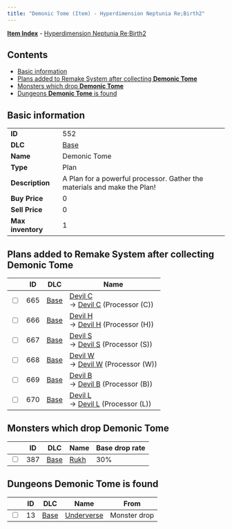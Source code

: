 ```yaml
---
title: "Demonic Tome (Item) - Hyperdimension Neptunia Re;Birth2"
---
```


[**Item Index**](/neptunia/rb2/item/index.html) - [Hyperdimension Neptunia Re;Birth2](/neptunia/rb2)

## Contents

- [Basic information](#basic-information)
- [Plans added to Remake System after collecting **Demonic Tome**](#plans-added-to-remake-system-after-collecting-demonic-tome)
- [Monsters which drop **Demonic Tome**](#monsters-which-drop-demonic-tome)
- [Dungeons **Demonic Tome** is found](#dungeons-demonic-tome-is-found)

## Basic information

|   |   |
| -- | -- |
| **ID** | 552 |
| **DLC** | [Base](/neptunia/rb2/dlc/0-base.html) |
| **Name** | Demonic Tome |
| **Type** | Plan |
| **Description** | A Plan for a powerful processor. Gather the materials and make the Plan! |
| **Buy Price** | 0 |
| **Sell Price** | 0 |
| **Max inventory** | 1 |

## Plans added to Remake System after collecting **Demonic Tome**

|    | ID | DLC | Name |
| -- | -- | --- | ---- |
| <input type="checkbox" id="rb2-remake-0-665" class="trackbox" /> | 665 | [Base](/neptunia/rb2/dlc/0-base.html) | [Devil C](/neptunia/rb2/remake/0-665-devil-c.html)<br />→ [Devil C](/neptunia/rb2/item/0-3491-devil-c.html) (Processor (C)) |
| <input type="checkbox" id="rb2-remake-0-666" class="trackbox" /> | 666 | [Base](/neptunia/rb2/dlc/0-base.html) | [Devil H](/neptunia/rb2/remake/0-666-devil-h.html)<br />→ [Devil H](/neptunia/rb2/item/0-3492-devil-h.html) (Processor (H)) |
| <input type="checkbox" id="rb2-remake-0-667" class="trackbox" /> | 667 | [Base](/neptunia/rb2/dlc/0-base.html) | [Devil S](/neptunia/rb2/remake/0-667-devil-s.html)<br />→ [Devil S](/neptunia/rb2/item/0-3493-devil-s.html) (Processor (S)) |
| <input type="checkbox" id="rb2-remake-0-668" class="trackbox" /> | 668 | [Base](/neptunia/rb2/dlc/0-base.html) | [Devil W](/neptunia/rb2/remake/0-668-devil-w.html)<br />→ [Devil W](/neptunia/rb2/item/0-3494-devil-w.html) (Processor (W)) |
| <input type="checkbox" id="rb2-remake-0-669" class="trackbox" /> | 669 | [Base](/neptunia/rb2/dlc/0-base.html) | [Devil B](/neptunia/rb2/remake/0-669-devil-b.html)<br />→ [Devil B](/neptunia/rb2/item/0-3495-devil-b.html) (Processor (B)) |
| <input type="checkbox" id="rb2-remake-0-670" class="trackbox" /> | 670 | [Base](/neptunia/rb2/dlc/0-base.html) | [Devil L](/neptunia/rb2/remake/0-670-devil-l.html)<br />→ [Devil L](/neptunia/rb2/item/0-3496-devil-l.html) (Processor (L)) |

## Monsters which drop **Demonic Tome**

|    | ID | DLC | Name | Base drop rate |
| -- | -- | --- | ---- | -------------- |
| <input type="checkbox" id="rb2-monster-0-387" class="trackbox" /> | 387 | [Base](/neptunia/rb2/dlc/0-base.html) | [Rukh](/neptunia/rb2/monster/0-387-rukh.html) | 30% |

## Dungeons **Demonic Tome** is found

|    | ID | DLC | Name | From |
| -- | -- | --- | ---- | ---- |
| <input type="checkbox" id="rb2-dungeon-0-13" class="trackbox" /> | 13 | [Base](/neptunia/rb2/dlc/0-base.html) | [Underverse](/neptunia/rb2/dungeon/0-13-underverse.html) | Monster drop |